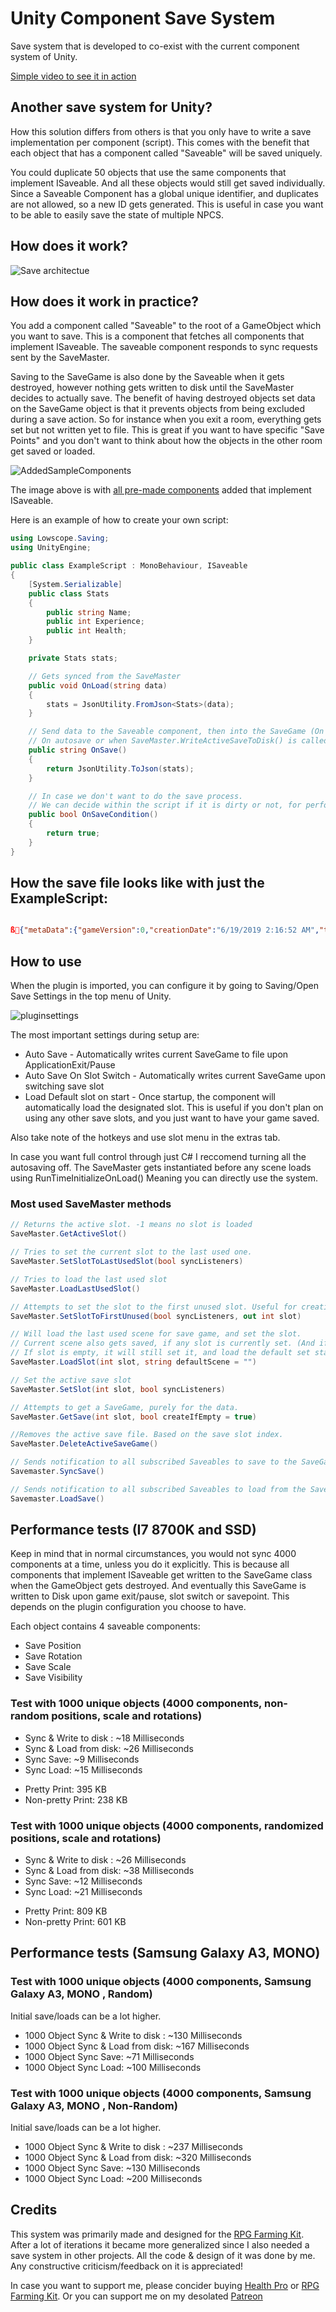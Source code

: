 # Unity Component Save System
Save system that is developed to co-exist with the current component system of Unity.

[Simple video to see it in action](https://giant.gfycat.com/FavorableVioletEastrussiancoursinghounds.webm)

## Another save system for Unity?
How this solution differs from others is that you only have to write a save implementation per component (script).
This comes with the benefit that each object that has a component called "Saveable" will be saved uniquely.

You could duplicate 50 objects that use the same components that implement ISaveable. And all these objects would still get saved individually. Since a Saveable Component has a global unique identifier, and duplicates are not allowed, so a new ID gets generated.
This is useful in case you want to be able to easily save the state of multiple NPCS.

## How does it work?

![Save architectue](https://github.com/AlexMeesters/ComponentSaveSystem/blob/master/Images/savearchitecture.jpg)

## How does it work in practice?

You add a component called "Saveable" to the root of a GameObject which you want to save.
This is a component that fetches all components that implement ISaveable. The saveable component responds to sync requests sent by the SaveMaster. 

Saving to the SaveGame is also done by the Saveable when it gets destroyed, however nothing gets written to disk until the SaveMaster decides to actually save. The benefit of having destroyed objects set data on the SaveGame object is that it prevents objects from being excluded during a save action. So for instance when you exit a room, everything gets set but not written yet to file. This is great if you want to have specific "Save Points" and you don't want to think about how the objects in the other room get saved or loaded.

![AddedSampleComponents](https://github.com/AlexMeesters/ComponentSaveSystem/blob/master/Images/Component-AddedSampleComponents.PNG)

The image above is with [all pre-made components](https://github.com/AlexMeesters/ComponentSaveSystem/tree/master/Assets/Plugins/Lowscope/ComponentSaveSystem/Components) added that implement ISaveable.

Here is an example of how to create your own script:

```csharp
using Lowscope.Saving;
using UnityEngine;

public class ExampleScript : MonoBehaviour, ISaveable
{
    [System.Serializable]
    public class Stats
    {
        public string Name;
        public int Experience;
        public int Health;
    }

    private Stats stats;

    // Gets synced from the SaveMaster
    public void OnLoad(string data)
    {
        stats = JsonUtility.FromJson<Stats>(data);
    }

    // Send data to the Saveable component, then into the SaveGame (On request of the save master)
    // On autosave or when SaveMaster.WriteActiveSaveToDisk() is called
    public string OnSave()
    {
        return JsonUtility.ToJson(stats);
    }

    // In case we don't want to do the save process.
    // We can decide within the script if it is dirty or not, for performance.
    public bool OnSaveCondition()
    {
        return true;
    }
}
```

## How the save file looks like with just the ExampleScript:

```json

ß{"metaData":{"gameVersion":0,"creationDate":"6/19/2019 2:16:52 AM","timePlayed":"00:00:02","lastActiveScene":"TestScene","lastAdditiveScenes":[]},"saveData":[{"guid":"TestScene-GameObject-d5f95","data":"{\"saveStructures\":[{\"identifier\":\"ExampleScript 915ce\",\"data\":\"{\\\"Name\\\":\\\"Test\\\",\\\"Experience\\\":25,\\\"Health\\\":25}\"}]}"}]}

```

## How to use

When the plugin is imported, you can configure it by going to Saving/Open Save Settings in the top menu of Unity.

![pluginsettings](https://github.com/AlexMeesters/Component-Save-System/blob/master/Images/pluginsettings.PNG)

The most important settings during setup are:
* Auto Save - Automatically writes current SaveGame to file upon ApplicationExit/Pause
* Auto Save On Slot Switch - Automatically writes current SaveGame upon switching save slot
* Load Default slot on start - Once startup, the component will automatically load the designated slot.
This is useful if you don't plan on using any other save slots, and you just want to have your game saved.

Also take note of the hotkeys and use slot menu in the extras tab. 

In case you want full control through just C# I reccomend turning all the autosaving off.
The SaveMaster gets instantiated before any scene loads using RunTimeInitializeOnLoad()
Meaning you can directly use the system. 

### Most used SaveMaster methods
```csharp
// Returns the active slot. -1 means no slot is loaded
SaveMaster.GetActiveSlot() 

// Tries to set the current slot to the last used one.
SaveMaster.SetSlotToLastUsedSlot(bool syncListeners) 

// Tries to load the last used slot
SaveMaster.LoadLastUsedSlot()

// Attempts to set the slot to the first unused slot. Useful for creating a new game.
SaveMaster.SetSlotToFirstUnused(bool syncListeners, out int slot)

// Will load the last used scene for save game, and set the slot. 
// Current scene also gets saved, if any slot is currently set. (And if AutoSaveOnSlotSwitch is on)
// If slot is empty, it will still set it, and load the default set starting scene.
SaveMaster.LoadSlot(int slot, string defaultScene = "")

// Set the active save slot
SaveMaster.SetSlot(int slot, bool syncListeners)

// Attempts to get a SaveGame, purely for the data.
SaveMaster.GetSave(int slot, bool createIfEmpty = true)

//Removes the active save file. Based on the save slot index.
SaveMaster.DeleteActiveSaveGame()

// Sends notification to all subscribed Saveables to save to the SaveGame
Savemaster.SyncSave()

// Sends notification to all subscribed Saveables to load from the SaveGame
Savemaster.LoadSave()
```

## Performance tests (I7 8700K and SSD)

Keep in mind that in normal circumstances, you would not sync 4000 components at a time, unless you do it explicitly.
This is because all components that implement ISaveable get written to the SaveGame class when the GameObject gets destroyed. 
And eventually this SaveGame is written to Disk upon game exit/pause, slot switch or savepoint. This depends on the plugin configuration you choose to have.

Each object contains 4 saveable components:
* Save Position
* Save Rotation
* Save Scale
* Save Visibility

### Test with 1000 unique objects (4000 components, non-random positions, scale and rotations)

- Sync & Write to disk : ~18 Milliseconds
- Sync & Load from disk: ~26 Milliseconds
- Sync Save: ~9 Milliseconds
- Sync Load: ~15 Milliseconds

* Pretty Print: 395 KB
* Non-pretty Print: 238 KB

### Test with 1000 unique objects (4000 components, randomized positions, scale and rotations)

- Sync & Write to disk : ~26 Milliseconds
- Sync & Load from disk: ~38 Milliseconds
- Sync Save: ~12 Milliseconds
- Sync Load: ~21 Milliseconds

* Pretty Print: 809 KB
* Non-pretty Print: 601 KB

## Performance tests (Samsung Galaxy A3, MONO)

### Test with 1000 unique objects (4000 components, Samsung Galaxy A3, MONO , Random)

Initial save/loads can be a lot higher.

- 1000 Object Sync & Write to disk : ~130 Milliseconds
- 1000 Object Sync & Load from disk: ~167 Milliseconds
- 1000 Object Sync Save: ~71 Milliseconds
- 1000 Object Sync Load: ~100 Milliseconds


### Test with 1000 unique objects (4000 components, Samsung Galaxy A3, MONO , Non-Random)

Initial save/loads can be a lot higher.

- 1000 Object Sync & Write to disk : ~237 Milliseconds
- 1000 Object Sync & Load from disk: ~320 Milliseconds
- 1000 Object Sync Save: ~130 Milliseconds
- 1000 Object Sync Load: ~200 Milliseconds

## Credits


This system was primarily made and designed for the [RPG Farming Kit](https://assetstore.unity.com/packages/templates/packs/rpg-farming-kit-121080?aid=1101lHUQ). After a lot of iterations it became more generalized since I also needed a save system in other projects.
All the code & design of it was done by me. Any constructive criticism/feedback on it is appreciated!

In case you want to support me, please concider buying [Health Pro](https://assetstore.unity.com/packages/tools/utilities/health-pro-effects-132006?aid=1101lHUQ) or [RPG Farming Kit](https://assetstore.unity.com/packages/templates/packs/rpg-farming-kit-121080?aid=1101lHUQ). Or you can support me on my desolated [Patreon](https://www.patreon.com/lowscope)
